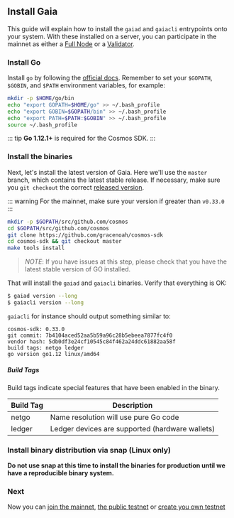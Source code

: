 ## Install Gaia

This guide will explain how to install the `gaiad` and `gaiacli` entrypoints onto your system. With these installed on a server, you can participate in the mainnet as either a [Full Node](./join-mainnet.md) or a [Validator](./validators/validator-setup.md).

### Install Go

Install `go` by following the [official docs](https://golang.org/doc/install). Remember to set your `$GOPATH`, `$GOBIN`, and `$PATH` environment variables, for example:

```bash
mkdir -p $HOME/go/bin
echo "export GOPATH=$HOME/go" >> ~/.bash_profile
echo "export GOBIN=$GOPATH/bin" >> ~/.bash_profile
echo "export PATH=$PATH:$GOBIN" >> ~/.bash_profile
source ~/.bash_profile
```

::: tip
**Go 1.12.1+** is required for the Cosmos SDK.
:::

### Install the binaries

Next, let's install the latest version of Gaia. Here we'll use the `master` branch, which contains the latest stable release.
If necessary, make sure you `git checkout` the correct
[released version](https://github.com/gracenoah/cosmos-sdk/releases).

::: warning
For the mainnet, make sure your version if greater than `v0.33.0`
::: 

```bash
mkdir -p $GOPATH/src/github.com/cosmos
cd $GOPATH/src/github.com/cosmos
git clone https://github.com/gracenoah/cosmos-sdk
cd cosmos-sdk && git checkout master
make tools install
```

> *NOTE*: If you have issues at this step, please check that you have the latest stable version of GO installed.

That will install the `gaiad` and `gaiacli` binaries. Verify that everything is OK:

```bash
$ gaiad version --long
$ gaiacli version --long
```

`gaiacli` for instance should output something similar to:

```
cosmos-sdk: 0.33.0
git commit: 7b4104aced52aa5b59a96c28b5ebeea7877fc4f0
vendor hash: 5db0df3e24cf10545c84f462a24ddc61882aa58f
build tags: netgo ledger
go version go1.12 linux/amd64
```

##### Build Tags

Build tags indicate special features that have been enabled in the binary.

| Build Tag | Description                                     |
| --------- | ----------------------------------------------- |
| netgo     | Name resolution will use pure Go code           |
| ledger    | Ledger devices are supported (hardware wallets) |

### Install binary distribution via snap (Linux only)

**Do not use snap at this time to install the binaries for production until we have a reproducible binary system.**


### Next

Now you can [join the mainnet](./join-mainnet.md), [the public testnet](./join-testnet.md) or [create you own  testnet](./deploy-testnet.md)
